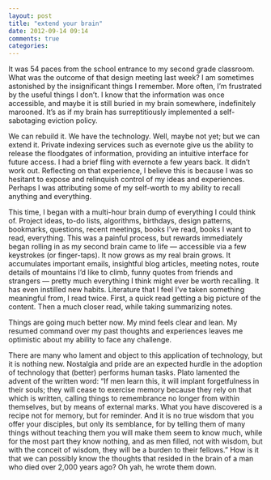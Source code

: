 ```yaml
---
layout: post
title: "extend your brain"
date: 2012-09-14 09:14
comments: true
categories: 
---
```

It was 54 paces from the school entrance to my second grade classroom. What was the outcome of that design meeting last week? I am sometimes astonished by the insignificant things I remember. More often, I’m frustrated by the useful things I don’t. I know that the information was once accessible, and maybe it is still buried in my brain somewhere, indefinitely marooned. It’s as if my brain has surreptitiously implemented a self-sabotaging eviction policy.

We can rebuild it. We have the technology. Well, maybe not yet; but we can extend it. Private indexing services such as evernote give us the ability to release the floodgates of information, providing an intuitive interface for future access. I had a brief fling with evernote a few years back. It didn’t work out. Reflecting on that experience, I believe this is because I was so hesitant to expose and relinquish control of my ideas and experiences. Perhaps I was attributing some of my self-worth to my ability to recall anything and everything.

This time, I began with a multi-hour brain dump of everything I could think of. Project ideas, to-do lists, algorithms, birthdays, design patterns, bookmarks, questions, recent meetings, books I’ve read, books I want to read, everything. This was a painful process, but rewards immediately began rolling in as my second brain came to life — accessible via a few keystrokes (or finger-taps). It now grows as my real brain grows. It accumulates important emails, insightful blog articles, meeting notes, route details of mountains I’d like to climb, funny quotes from friends and strangers — pretty much everything I think might ever be worth recalling. It has even instilled new habits. Literature that I feel I’ve taken something meaningful from, I read twice. First, a quick read getting a big picture of the content. Then a much closer read, while taking summarizing notes.

Things are going much better now. My mind feels clear and lean. My resumed command over my past thoughts and experiences leaves me optimistic about my ability to face any challenge.

There are many who lament and object to this application of technology, but it is nothing new. Nostalgia and pride are an expected hurdle in the adoption of technology that (better) performs human tasks. Plato lamented the advent of the written word: “If men learn this, it will implant forgetfulness in their souls; they will cease to exercise memory because they rely on that which is written, calling things to remembrance no longer from within themselves, but by means of external marks. What you have discovered is a recipe not for memory, but for reminder. And it is no true wisdom that you offer your disciples, but only its semblance, for by telling them of many things without teaching them you will make them seem to know much, while for the most part they know nothing, and as men filled, not with wisdom, but with the conceit of wisdom, they will be a burden to their fellows.” How is it that we can possibly know the thoughts that resided in the brain of a man who died over 2,000 years ago? Oh yah, he wrote them down.
